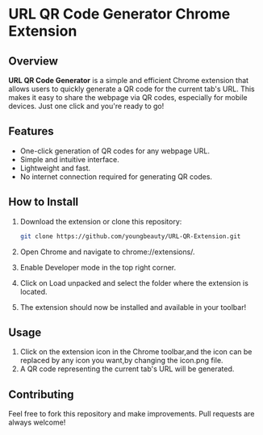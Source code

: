 # URL QR Code Generator Chrome Extension

## Overview

**URL QR Code Generator** is a simple and efficient Chrome extension that allows users to quickly generate a QR code for the current tab's URL. This makes it easy to share the webpage via QR codes, especially for mobile devices. Just one click and you're ready to go!

## Features

- One-click generation of QR codes for any webpage URL.
- Simple and intuitive interface.
- Lightweight and fast.
- No internet connection required for generating QR codes.

## How to Install

1. Download the extension or clone this repository:
   ```bash
   git clone https://github.com/youngbeauty/URL-QR-Extension.git


2. Open Chrome and navigate to chrome://extensions/.

3. Enable Developer mode in the top right corner.

4. Click on Load unpacked and select the folder where the extension is located.
 
5. The extension should now be installed and available in your toolbar!

## Usage
1. Click on the extension icon in the Chrome toolbar,and the icon can be replaced by any icon you want,by changing the icon.png file.
2. A QR code representing the current tab's URL will be generated.

## Contributing
Feel free to fork this repository and make improvements. Pull requests are always welcome!